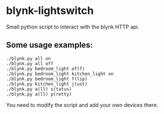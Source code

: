 # blynk-lightswitch
Small python script to interact with the blynk HTTP api.


## Some usage examples:

    ./blynk.py all on
    ./blynk.py all off
    ./blynk.py bedroom_light of(f)
    ./blynk.py bedroom_light kitchen_light on
    ./blynk.py bedroom_light f(lip)
    ./blynk.py kitchen_light j(ust)
    ./blynk.py a(ll) s(tatus)
    ./blynk.py a(ll) p(retty)


You need to modify the script and add your own devices there.


